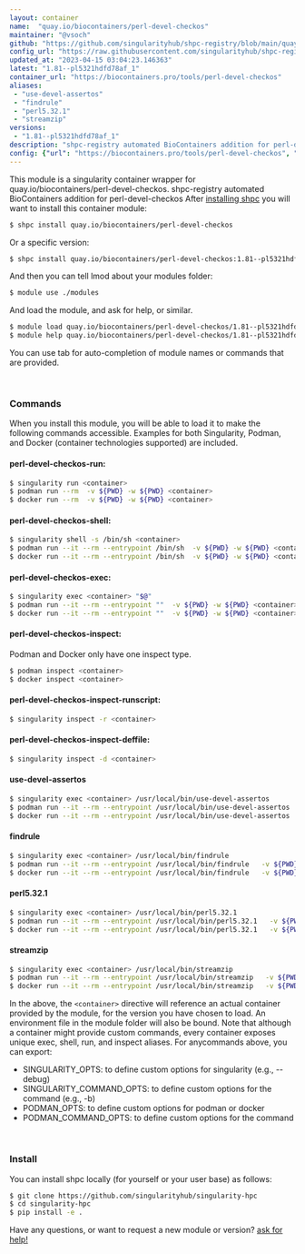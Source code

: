 ```yaml
---
layout: container
name:  "quay.io/biocontainers/perl-devel-checkos"
maintainer: "@vsoch"
github: "https://github.com/singularityhub/shpc-registry/blob/main/quay.io/biocontainers/perl-devel-checkos/container.yaml"
config_url: "https://raw.githubusercontent.com/singularityhub/shpc-registry/main/quay.io/biocontainers/perl-devel-checkos/container.yaml"
updated_at: "2023-04-15 03:04:23.146363"
latest: "1.81--pl5321hdfd78af_1"
container_url: "https://biocontainers.pro/tools/perl-devel-checkos"
aliases:
 - "use-devel-assertos"
 - "findrule"
 - "perl5.32.1"
 - "streamzip"
versions:
 - "1.81--pl5321hdfd78af_1"
description: "shpc-registry automated BioContainers addition for perl-devel-checkos"
config: {"url": "https://biocontainers.pro/tools/perl-devel-checkos", "maintainer": "@vsoch", "description": "shpc-registry automated BioContainers addition for perl-devel-checkos", "latest": {"1.81--pl5321hdfd78af_1": "sha256:41d5647e499a078c3e1f0bdd64914d9bdd87740d74196abdd8feb6f7cca101c5"}, "tags": {"1.81--pl5321hdfd78af_1": "sha256:41d5647e499a078c3e1f0bdd64914d9bdd87740d74196abdd8feb6f7cca101c5"}, "docker": "quay.io/biocontainers/perl-devel-checkos", "aliases": {"use-devel-assertos": "/usr/local/bin/use-devel-assertos", "findrule": "/usr/local/bin/findrule", "perl5.32.1": "/usr/local/bin/perl5.32.1", "streamzip": "/usr/local/bin/streamzip"}}
---
```


This module is a singularity container wrapper for quay.io/biocontainers/perl-devel-checkos.
shpc-registry automated BioContainers addition for perl-devel-checkos
After [installing shpc](#install) you will want to install this container module:


```bash
$ shpc install quay.io/biocontainers/perl-devel-checkos
```

Or a specific version:

```bash
$ shpc install quay.io/biocontainers/perl-devel-checkos:1.81--pl5321hdfd78af_1
```

And then you can tell lmod about your modules folder:

```bash
$ module use ./modules
```

And load the module, and ask for help, or similar.

```bash
$ module load quay.io/biocontainers/perl-devel-checkos/1.81--pl5321hdfd78af_1
$ module help quay.io/biocontainers/perl-devel-checkos/1.81--pl5321hdfd78af_1
```

You can use tab for auto-completion of module names or commands that are provided.

<br>

### Commands

When you install this module, you will be able to load it to make the following commands accessible.
Examples for both Singularity, Podman, and Docker (container technologies supported) are included.

#### perl-devel-checkos-run:

```bash
$ singularity run <container>
$ podman run --rm  -v ${PWD} -w ${PWD} <container>
$ docker run --rm  -v ${PWD} -w ${PWD} <container>
```

#### perl-devel-checkos-shell:

```bash
$ singularity shell -s /bin/sh <container>
$ podman run --it --rm --entrypoint /bin/sh  -v ${PWD} -w ${PWD} <container>
$ docker run --it --rm --entrypoint /bin/sh  -v ${PWD} -w ${PWD} <container>
```

#### perl-devel-checkos-exec:

```bash
$ singularity exec <container> "$@"
$ podman run --it --rm --entrypoint ""  -v ${PWD} -w ${PWD} <container> "$@"
$ docker run --it --rm --entrypoint ""  -v ${PWD} -w ${PWD} <container> "$@"
```

#### perl-devel-checkos-inspect:

Podman and Docker only have one inspect type.

```bash
$ podman inspect <container>
$ docker inspect <container>
```

#### perl-devel-checkos-inspect-runscript:

```bash
$ singularity inspect -r <container>
```

#### perl-devel-checkos-inspect-deffile:

```bash
$ singularity inspect -d <container>
```


#### use-devel-assertos

```bash
$ singularity exec <container> /usr/local/bin/use-devel-assertos
$ podman run --it --rm --entrypoint /usr/local/bin/use-devel-assertos   -v ${PWD} -w ${PWD} <container> -c " $@"
$ docker run --it --rm --entrypoint /usr/local/bin/use-devel-assertos   -v ${PWD} -w ${PWD} <container> -c " $@"
```


#### findrule

```bash
$ singularity exec <container> /usr/local/bin/findrule
$ podman run --it --rm --entrypoint /usr/local/bin/findrule   -v ${PWD} -w ${PWD} <container> -c " $@"
$ docker run --it --rm --entrypoint /usr/local/bin/findrule   -v ${PWD} -w ${PWD} <container> -c " $@"
```


#### perl5.32.1

```bash
$ singularity exec <container> /usr/local/bin/perl5.32.1
$ podman run --it --rm --entrypoint /usr/local/bin/perl5.32.1   -v ${PWD} -w ${PWD} <container> -c " $@"
$ docker run --it --rm --entrypoint /usr/local/bin/perl5.32.1   -v ${PWD} -w ${PWD} <container> -c " $@"
```


#### streamzip

```bash
$ singularity exec <container> /usr/local/bin/streamzip
$ podman run --it --rm --entrypoint /usr/local/bin/streamzip   -v ${PWD} -w ${PWD} <container> -c " $@"
$ docker run --it --rm --entrypoint /usr/local/bin/streamzip   -v ${PWD} -w ${PWD} <container> -c " $@"
```



In the above, the `<container>` directive will reference an actual container provided
by the module, for the version you have chosen to load. An environment file in the
module folder will also be bound. Note that although a container
might provide custom commands, every container exposes unique exec, shell, run, and
inspect aliases. For anycommands above, you can export:

 - SINGULARITY_OPTS: to define custom options for singularity (e.g., --debug)
 - SINGULARITY_COMMAND_OPTS: to define custom options for the command (e.g., -b)
 - PODMAN_OPTS: to define custom options for podman or docker
 - PODMAN_COMMAND_OPTS: to define custom options for the command

<br>

### Install

You can install shpc locally (for yourself or your user base) as follows:

```bash
$ git clone https://github.com/singularityhub/singularity-hpc
$ cd singularity-hpc
$ pip install -e .
```

Have any questions, or want to request a new module or version? [ask for help!](https://github.com/singularityhub/singularity-hpc/issues)